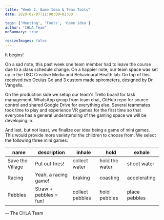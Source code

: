 ```yaml
---
title: "Week 2: Game Idea & Team Tools"
date: 2020-02-07T11:00:00+01:00

tags: ['Meeting', 'Tools', 'Game idea']
author: "CHLA Team"
noSummary: true

resizeImages: false
---
```

It begins!
 
On a sad note, this past week one team member had to leave the course due to a class schedule change. On a happier note, our team space was set up in the USC Creative Media and Behavioural Health lab. On top of this received two Oculus Go and 3 custom made spirometers, designed by Dr. Vangelis.
 
<!--more-->
 
On the production side we setup our team's Trello board for task management, WhatsApp group from team chat, GitHub repo for source control and shared Google Drive for everything else. Several teammates took time to play and experience VR games for the first time so that everyone has a general understanding of the gaming space we will be developing in.
 
And last, but not least, we finalize our idea being a game of mini games. This would provide more variety for the children to choose from. We select the following three mini games:

name    | description | inhale | hold | exhale
--------|------|-------|-------|---------
Save the Village | Put out fires! | collect water | hold the water | shoot water
Racing   | Yeah, a racing game! | braking | coasting | accelerating 
Pebbles | Straw + pebbles = fun! | collect pebbles | hold pebbles | place pebbles


-- The CHLA Team


